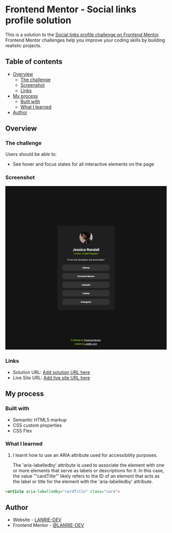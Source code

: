# Frontend Mentor - Social links profile solution

This is a solution to the [Social links profile challenge on Frontend Mentor](https://www.frontendmentor.io/challenges/social-links-profile-UG32l9m6dQ). Frontend Mentor challenges help you improve your coding skills by building realistic projects. 

## Table of contents

- [Overview](#overview)
  - [The challenge](#the-challenge)
  - [Screenshot](#screenshot)
  - [Links](#links)
- [My process](#my-process)
  - [Built with](#built-with)
  - [What I learned](#what-i-learned)
- [Author](#author)




## Overview

### The challenge

Users should be able to:

- See hover and focus states for all interactive elements on the page

### Screenshot

![](./S.P.P%20SCREENSHOT.png)

### Links

- Solution URL: [Add solution URL here](https://lanrie-dev.github.io/social-profile-links/)
- Live Site URL: [Add live site URL here](https://lanrie-dev.github.io/social-profile-links/)

## My process

### Built with

- Semantic HTML5 markup
- CSS custom properties
- CSS Flex

### What I learned

1. I learnt how to use an ARIA attribute used for accessibility purposes.
    
    The 'aria-labelledby' attribute is used to associate the element with one or more elements that serve as labels or descriptions for it. In this case, the value '"cardTitle"' likely refers to the ID of an element that acts as the label or title for the element with the 'aria-labelledby' attribute.

```html
<article aria-labelledby="cardTitle" class="card">
```

## Author

- Website - [LANRIE-DEV](https://lanrie-dev.github.io/social-profile-links/)
- Frontend Mentor - [@LANRIE-DEV](https://www.frontendmentor.io/profile/LANRIE-DEV)




